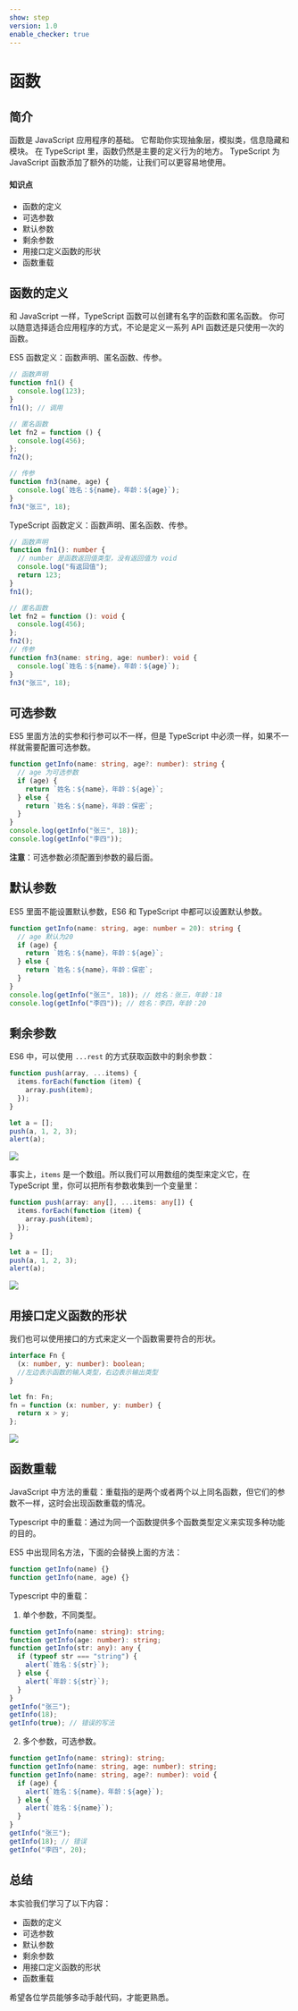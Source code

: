 ```yaml
---
show: step
version: 1.0
enable_checker: true
---
```


# 函数

## 简介

函数是 JavaScript 应用程序的基础。 它帮助你实现抽象层，模拟类，信息隐藏和模块。 在 TypeScript 里，函数仍然是主要的定义行为的地方。 TypeScript 为 JavaScript 函数添加了额外的功能，让我们可以更容易地使用。

#### 知识点

- 函数的定义
- 可选参数
- 默认参数
- 剩余参数
- 用接口定义函数的形状
- 函数重载

## 函数的定义

和 JavaScript 一样，TypeScript 函数可以创建有名字的函数和匿名函数。 你可以随意选择适合应用程序的方式，不论是定义一系列 API 函数还是只使用一次的函数。

ES5 函数定义：函数声明、匿名函数、传参。

```js
// 函数声明
function fn1() {
  console.log(123);
}
fn1(); // 调用

// 匿名函数
let fn2 = function () {
  console.log(456);
};
fn2();

// 传参
function fn3(name, age) {
  console.log(`姓名：${name}，年龄：${age}`);
}
fn3("张三", 18);
```

TypeScript 函数定义：函数声明、匿名函数、传参。

```ts
// 函数声明
function fn1(): number {
  // number 是函数返回值类型，没有返回值为 void
  console.log("有返回值");
  return 123;
}
fn1();

// 匿名函数
let fn2 = function (): void {
  console.log(456);
};
fn2();
// 传参
function fn3(name: string, age: number): void {
  console.log(`姓名：${name}，年龄：${age}`);
}
fn3("张三", 18);
```

## 可选参数

ES5 里面方法的实参和行参可以不一样，但是 TypeScript 中必须一样，如果不一样就需要配置可选参数。

```ts
function getInfo(name: string, age?: number): string {
  // age 为可选参数
  if (age) {
    return `姓名：${name}，年龄：${age}`;
  } else {
    return `姓名：${name}，年龄：保密`;
  }
}
console.log(getInfo("张三", 18));
console.log(getInfo("李四"));
```

**注意**：可选参数必须配置到参数的最后面。

## 默认参数

ES5 里面不能设置默认参数，ES6 和 TypeScript 中都可以设置默认参数。

```ts
function getInfo(name: string, age: number = 20): string {
  // age 默认为20
  if (age) {
    return `姓名：${name}，年龄：${age}`;
  } else {
    return `姓名：${name}，年龄：保密`;
  }
}
console.log(getInfo("张三", 18)); // 姓名：张三，年龄：18
console.log(getInfo("李四")); // 姓名：李四，年龄：20
```

## 剩余参数

ES6 中，可以使用 `...rest` 的方式获取函数中的剩余参数：

```ts
function push(array, ...items) {
  items.forEach(function (item) {
    array.push(item);
  });
}

let a = [];
push(a, 1, 2, 3);
alert(a);
```

![](https://doc.shiyanlou.com/courses/700/1226977/d462aee6d3570c76104f8bba20bd1df0-0/wm)

事实上，`items` 是一个数组。所以我们可以用数组的类型来定义它，在 TypeScript 里，你可以把所有参数收集到一个变量里：

```ts
function push(array: any[], ...items: any[]) {
  items.forEach(function (item) {
    array.push(item);
  });
}

let a = [];
push(a, 1, 2, 3);
alert(a);
```

![](https://doc.shiyanlou.com/courses/700/1226977/d462aee6d3570c76104f8bba20bd1df0-0/wm)

## 用接口定义函数的形状

我们也可以使用接口的方式来定义一个函数需要符合的形状。

```ts
interface Fn {
  (x: number, y: number): boolean;
  //左边表示函数的输入类型，右边表示输出类型
}

let fn: Fn;
fn = function (x: number, y: number) {
  return x > y;
};
```

![](https://doc.shiyanlou.com/courses/700/1226977/36bdc22195347f830dc5ac93c3dcfd42-0/wm)

## 函数重载

JavaScript 中方法的重载：重载指的是两个或者两个以上同名函数，但它们的参数不一样，这时会出现函数重载的情况。

Typescript 中的重载：通过为同一个函数提供多个函数类型定义来实现多种功能的目的。

ES5 中出现同名方法，下面的会替换上面的方法：

```js
function getInfo(name) {}
function getInfo(name, age) {}
```

Typescript 中的重载：

1. 单个参数，不同类型。

```ts
function getInfo(name: string): string;
function getInfo(age: number): string;
function getInfo(str: any): any {
  if (typeof str === "string") {
    alert(`姓名：${str}`);
  } else {
    alert(`年龄：${str}`);
  }
}
getInfo("张三");
getInfo(18);
getInfo(true); // 错误的写法
```

2. 多个参数，可选参数。

```ts
function getInfo(name: string): string;
function getInfo(name: string, age: number): string;
function getInfo(name: string, age?: number): void {
  if (age) {
    alert(`姓名：${name}，年龄：${age}`);
  } else {
    alert(`姓名：${name}`);
  }
}
getInfo("张三");
getInfo(18); // 错误
getInfo("李四", 20);
```

## 总结

本实验我们学习了以下内容：

- 函数的定义
- 可选参数
- 默认参数
- 剩余参数
- 用接口定义函数的形状
- 函数重载

希望各位学员能够多动手敲代码，才能更熟悉。
